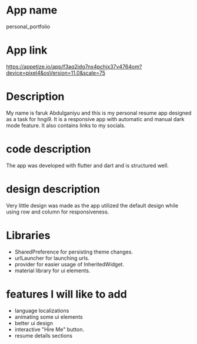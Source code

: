 # App name
personal_portfolio
# App link
https://appetize.io/app/f3aq2idg7nx4pchjx37v4764om?device=pixel4&osVersion=11.0&scale=75
# Description
 My name is faruk Abdulganiyu and this is my personal resume  app designed as a task for hngi9.
 It is a responsive app with automatic and manual dark mode feature. It also contains links to my socials.
# code description
The app was developed with flutter and dart and is structured well.
# design description
Very little design was made as the app utilized the default design while using row and column for responsiveness.
# Libraries
- SharedPreference for persisting theme changes.
- urlLauncher for launching urls.
- provider for easier usage of InheritedWidget.
- material library for ui elements.
# features I will like to add
- language localizations
- animating some ui elements
- better ui design
- interactive "Hire Me" button.
- resume details sections
